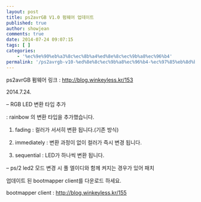 ```yaml
---
layout: post
title: ps2avrGB V1.0 펌웨어 업데이트
published: true
author: showjean
comments: true
date: 2014-07-24 09:07:15
tags: [ ]
categories:
    - '%ec%9e%90%eb%a3%8c%ec%8b%a4%ed%8e%8c%ec%9b%a8%ec%96%b4'
permalink: '/ps2avrgb-v10-%ed%8e%8c%ec%9b%a8%ec%96%b4-%ec%97%85%eb%8d%b0%ec%9d%b4%ed%8a%b8-1'
---
```

ps2avrGB 펌웨어 링크 : http://blog.winkeyless.kr/153



2014.7.24.



&#8211; RGB LED 변환 타입 추가

: rainbow 의 변환 타입을 추가했습니다.

1. fading : 컬러가 서서히 변환 됩니다.(기존 방식)

2. immediately : 변환 과정이 없이&nbsp;컬러가 즉시 변경 됩니다.

3. sequential : LED가 하나씩 변환 됩니다.



&#8211; ps/2 led2 모드 변경 시 풀 엘이디와 함께 켜지는 경우가 있어 패치







업데이트 된 bootmapper client를 다운로드 하세요.

bootmapper client : http://blog.winkeyless.kr/155